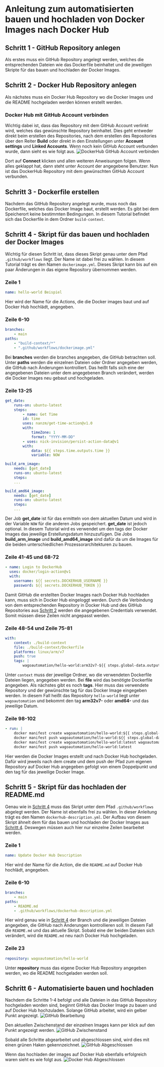 # Anleitung zum automatisierten bauen und hochladen von Docker Images nach Docker Hub

## Schritt 1 - GitHub Repository anlegen
Als erstes muss ein GitHub Repository angelegt werden, welches die entsprechenden Dateien wie das Dockerfile beinhaltet und die jeweiligen Skripte für das bauen und hochladen der Docker Images.

## Schritt 2 - Docker Hub Repository anlegen
Als nächstes muss ein Docker Hub Repository wo die Docker Images und die README hochgeladen werden können erstellt werden.
### Docker Hub mit GitHub Account verbinden
Wichtig dabei ist, dass das Repository mit dem GitHub Account verlinkt wird, welches das gewünschte Repository beinhaltet.
Dies geht entweder direkt beim erstellen des Repositories, nach dem erstellen des Repositories über den Reiter **Build** oder direkt in den Einstellungen unter **Account settings** und **Linked Accounts**.
Wenn noch kein GitHub Account verbunden wurde, dann sieht es wie folgt aus.
![DockerHub GitHub Account verbinden](/screenshots/DockerHub_Connect2.png?raw=true "GitHub Account verbinden")

Dort auf **Connect** klicken und allen weiteren Anweisungen folgen. Wenn alles geklappt hat, dann steht unter Account der angegebene Benutzer.
Nun ist das DockerHub Repository mit dem gewünschten GitHub Account verbunden.

## Schritt 3 - Dockerfile erstellen
Nachdem das GitHub Repository angelegt wurde, muss noch das Dockerfile, welches das Docker Image baut, erstellt werden. Es gibt bei dem Speicherort keine bestimmten Bedingungen. In diesem Tutorial befindet sich das Dockerfile in dem Ordner `build-context`.

## Schritt 4 - Skript für das bauen und hochladen der Docker Images
Wichtig für diesen Schritt ist, dass dieses Skript genau unter dem Pfad `.github/workflows` liegt. Der Name ist dabei frei zu wählen. In diesem Tutorial trägt es den Namen `dockerimage.yml`. Dieses Skript kann bis auf ein paar Änderungen in das eigene Repository übernommen werden.
### Zeile 1
```yaml
name: hello-world Beispiel
```
Hier wird der Name für die Actions, die die Docker images baut und auf Docker Hub hochlädt, angegeben.
### Zeile 6-10
```yaml
branches:
    - main
paths:
    - "build-context/*"
    - ".github/workflows/dockerimage.yml"
```
Bei **branches** werden die branches angegeben, die GitHub betrachten soll.
Unter **paths** werden die einzelnen Dateien oder Ordner angegeben werden, die GitHub nach Änderungen kontrolliert. Das heißt falls sich eine der angegebenen Dateien unter dem angegebenen Branch verändert, werden die Docker Images neu gebaut und hochgeladen.
### Zeile 13-25
```yaml
get_date:
    runs-on: ubuntu-latest
    steps:
        - name: Get Time
        id: time
        uses: nanzm/get-time-action@v1.0
        with:
            timeZone: 1
            format: "YYYY-MM-DD"
        - uses: nick-invision/persist-action-data@v1
        with:
            data: ${{ steps.time.outputs.time }}
            variable: NOW

build_arm_image:
    needs: [get_date]
    runs-on: ubuntu-latest
    steps:
    ...

build_amd64_image:
    needs: [get_date]
    runs-on: ubuntu-latest
    steps:
    ...
```
Der Job **get_date** ist für das ermitteln von dem aktuellen Datum und wird in der Variable `NOW` für die anderen Jobs gespeichert. **get_date** ist jedoch optional. In diesem Tutorial wird es verwendet um den tags der Docker Images das jeweilige Erstellungsdatum hinzuzufügen.
Die Jobs **build_arm_image** und **build_amd64_image** sind dafür da um die Images für die beiden unterschiedlichen Prozessorarchitekturen zu bauen. 
### Zeile 41-45 und 68-72
```yaml
- name: Login to DockerHub
  uses: docker/login-action@v1
  with:
    username: ${{ secrets.DOCKERHUB_USERNAME }}
    password: ${{ secrets.DOCKERHUB_TOKEN }}
```
Damit GitHub die erstellten Docker Images nach Docker Hub hochladen kann, muss sich in Docker Hub eingeloggt werden. Durch die Verbindung von dem entsprechenden Repository in Docker Hub und des GitHub Repositories aus [Schritt 2](#schritt-2) werden die  angegebenen Credentials verwendet. Somit müssen diese Zeilen nicht angepasst werden.
### Zeile 48-54 und Zeile 75-81
```yaml
with:
    context: ./build-context
    file: ./build-context/Dockerfile
    platforms: linux/arm/v7
    push: true
    tags: |
        wagoautomation/hello-world:arm32v7-${{ steps.global-data.outputs.NOW }}
```
Unter `context` muss der jeweilige Ordner, wo die verwendeten Dockerfile Dateien liegen, angegeben werden. Bei **file** wird das benötigte Dockerfile angegeben. Als nächstes gibt es noch **tags**. Hier muss das verwendete Repository und der gewünschte tag für das Docker Image eingegeben werden. In diesem Fall heißt das Repository `hello-world` liegt unter `wagoautomation` und bekommt den tag **arm32v7-** oder **amd64-** und das jeweilige Datum.
### Zeile 98-102
```yaml
- run: |
    docker manifest create wagoautomation/hello-world:${{ steps.global-data.outputs.NOW }} wagoautomation/hello-world:amd64-${{ steps.global-data.outputs.NOW }} wagoautomation/hello-world:arm32v7-${{ steps.global-data.outputs.NOW }}
    docker manifest push wagoautomation/hello-world:${{ steps.global-data.outputs.NOW }}
    docker manifest create wagoautomation/hello-world:latest wagoautomation/hello-world:amd64-${{ steps.global-data.outputs.NOW }} wagoautomation/hello-world:arm32v7-${{ steps.global-data.outputs.NOW }}
    docker manifest push wagoautomation/hello-world:latest
```
Hier werden die Docker Images erstellt und nach Docker Hub hochgeladen. Dafür wird jeweils nach dem create und dem push der Pfad zum eigenen Repository auf Docker Hub angegeben gefolgt von einem Doppelpunkt und den tag für das jeweilige Docker Image.

## Schritt 5 - Skript für das hochladen der README.md
Genau wie in [Schritt 4](#schritt-4) muss das Skript unter dem Pfad `.github/workflows` abgelegt werden. Der Name ist ebenfalls frei zu wählen. In dieser Anleitung trägt es den Namen `dockerhub-description.yml`. Der Aufbau von diesem Skript ähnelt dem für das bauen und hochladen der Docker Images aus [Schritt 4](#schritt-4).
Deswegen müssen auch hier nur einzelne Zeilen bearbeitet werden.
### Zeile 1
```yaml
name: Update Docker Hub Description
```
Hier wird der Name für die Action, die die `README.md` auf Docker Hub hochlädt, angegeben.
### Zeile 6-10
```yaml
branches:
    - main
paths:
    - README.md
    - .github/workflows/dockerhub-description.yml
```
Hier wird genau wie in [Schritt 4](#schritt-4) der Branch und die jeweiligen Dateien angegeben, die GitHub nach Änderungen kontrollieren soll. In diesem Fall die `README.md` und das aktuelle Skript. Sobald eine der beiden Dateien sich verändert, wird die `README.md` neu nach Docker Hub hochgeladen.
### Zeile 23
```yaml
repository: wagoautomation/hello-world
```
Unter **repository** muss das eigene Docker Hub Repository angegeben werden, wo die README hochgeladen werden soll.
## Schritt 6 - Automatisierte bauen und hochladen
Nachdem die Schritte 1-4 befolgt und alle Dateien in das GitHub Repository hochgeladen worden sind, beginnt GitHub das Docker Image zu bauen und auf Docker Hub hochzuladen. Solange GitHub arbeitet, wird ein gelber Punkt angezeigt.
![GitHub Bearbeitung](/screenshots/In_Bearbeitung_gross_rot.png?raw=true "GitHub In Bearbeitung")

Den aktuellen Zwischenstand der einzelnen Images kann per klick auf den Punkt angezeigt werden.
![GitHub Zwischenstand](/screenshots/Zwischenstand_gross.png?raw=true "GitHub Aktueller Zwischenstand")

Sobald alle Schritte abgearbeitet und abgeschlossen sind, wird dies mit einen grünen Haken gekennzeichnet.
![GitHub Abgeschlossen](/screenshots/Abgeschlossen_rot.png?raw=true "GitHub Abgeschlossen")

Wenn das hochladen der images auf Docker Hub ebenfalls erfolgreich waren sieht es wie folgt aus.
![Docker Hub Abgeschlossen](/screenshots/DockerHub_Abgeschlossen.png?raw=true "Docker Abgeschlossen")